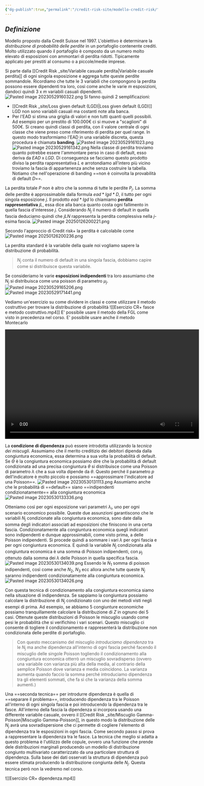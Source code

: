 ```yaml
---
{"dg-publish":true,"permalink":"/credit-risk-site/modello-credit-risk/"}
---
```


## *Definizione*
Modello proposto dalla Credit Suisse nel 1997.
L'obiettivo è determinare la *distribuzione di probabilità delle perdite* in un portafoglio contenente crediti.
Molto utilizzato quando il portafoglio è composto da un numero molto elevato di esposizioni con ammontari di perdita ridotti. Tipicamente applicato per prestiti al consumo o a piccole/medie imprese.

Si parte dalla [[Credit Risk _site/Variabile casuale perdita\|Variabile casuale perdita]] di ogni singola esposizione e aggrega tutte queste perdite sommandole.
Ricordiamo che tutte le 3 variabili che compongono la perdita possono essere dipendenti tra loro, così come anche le varie $m$ esposizioni, dandoci quindi $3$ x $m$ variabili casuali dipendenti.
![Pasted image 20230529160322.png](/img/user/Credit%20Risk%20_site/allegati/Pasted%20image%2020230529160322.png)
Si fanno quindi 2 semplificazioni:
- [[Credit Risk _site/Loss given default (LGD)\|Loss given default (LGD)]] LGD non sono variabili casuali ma costanti note alla banca.
- Per l'EAD si stima una griglia di valori e non tutti quanti quelli possibili. Ad esempio per un prestito di 100.000€ ci si muove a "scaglioni" di 500€. Si creano quindi classi di perdita, con il valore centrale di ogni classe che viene preso come riferimento di perdita per quel range. In questo modo trasformiamo l'EAD in una variabile discreta, questa procedura è chiamata **banding**.
![Pasted image 20230529161023.png](/img/user/Credit%20Risk%20_site/allegati/Pasted%20image%2020230529161023.png)
![Pasted image 20230529161342.png](/img/user/Credit%20Risk%20_site/allegati/Pasted%20image%2020230529161342.png)
Nella classe di perdita troviamo quanto potrebbe essere l'ammontare perso in caso di default, esso deriva da $EAD$ x $LGD$. Di conseguenza se facciamo questo prodotto diviso la perdita rappresentativa $L$ e arrotondiamo all'intero più vicino troviamo la fascia di appartenenza anche senza costruire la tabella.
Notiamo che nell'operazione di banding ==non è coinvolta la provabilità di default $D$==.

La perdita totale $P$ non è altro che la somma di tutte le perdite $P_j$.
La somma delle perdite è approssimabile dalla formula $ead*lgd*D$, il tutto per ogni singola esposizione $j$.
Il prodotto $ead*lgd$ lo chiamiamo **perdita rappresentativa** $jL$, essa dice alla banca quanto costa ogni fallimento in quella fascia d'interesse $j$.
Considerando $N_j$ il numero di default in quella fascia deduciamo quindi che $jLN$ rappresenta la perdita complessiva nella $j$-esima fascia.
![Pasted image 20250126200221.png](/img/user/Credit%20Risk%20_site/allegati/allegati/Pasted%20image%2020250126200221.png)

Secondo l'approccio di Credit risk+ la perdita è calcolabile come
![Pasted image 20250126200236.png](/img/user/Credit%20Risk%20_site/allegati/allegati/Pasted%20image%2020250126200236.png)

La perdita standard è la variabile della quale noi vogliamo sapere la distribuzione di probabilità.

> $N_j$ conta il numero di default in una singola fascia, dobbiamo capire come si distribuisce questa variabile.

Se consideriamo le varie **esposizioni indipendenti** tra loro assumiamo che $N_j$ si distribuisca come una poisson di parametro $\mu_j$.
![Pasted image 20230529165206.png](/img/user/Credit%20Risk%20_site/allegati/Pasted%20image%2020230529165206.png)
![Pasted image 20230529171441.png](/img/user/Credit%20Risk%20_site/allegati/Pasted%20image%2020230529171441.png)

Vediamo un'esercizio su come dividere in classi e come utilizzare il metodo costruttivo per trovare la distribuzione di probabilità
![[Esercizio CR+ fasce e metodo costruttivo.mp4]]
E' possibile usare il metodo della FGL come visto in precedenza nel corso.
E' possibile usare anche il metodo Montecarlo

<video width="640" height="360" controls>
>   <source src="https://github.com/marcolldotcoin/credit_risk/raw/e5a0325782f4d2328389fb04cfa47a5289bc0e09/src/site/uploads/video/Esercizio%20CR%2B%20Metodo%20montecarlo.mp4">
>   Your browser does not support the video tag.
> </video>

La **condizione di dipendenza** può essere introdotta utilizzando la *tecnica dei miscugli*.
Assumiamo che il merito creditizio dei debitori dipenda dalla congiuntura economica, essa determina a sua volta la probabilità di default.
Se $\Theta$ è la congiuntura economica possiamo dire che la probabilità di default condizionata ad una precisa congiuntura $\theta$ si distribuisce come una Poisson di parametro $\lambda$ che a sua volta dipende da $\theta$.
Questo perché il parametro $p$ dell'indicatore è molto piccolo e possiamo ==approssimare l'indicatore ad una Poisson==.
![Pasted image 20230530131113.png](/img/user/Credit%20Risk%20_site/allegati/Pasted%20image%2020230530131113.png)
Assumiamo anche che le probabilità di ==default== siano ==indipendenti condizionatamente== alla congiuntura economica
![Pasted image 20230530133336.png](/img/user/Credit%20Risk%20_site/allegati/Pasted%20image%2020230530133336.png)

Otteniamo così per ogni esposizione vari parametri $\lambda_i$, uno per ogni scenario economico possibile.
Queste due assunzioni garantiscono che le variabili $N_j$ condizionate alla congiuntura economica, sono date dalla somma degli indicatori associati ad esposizioni che finiscono in una certa fascia. Condizionatamente alla congiuntura economica quegli indicatori sono indipendenti e dunque approssimabili, come visto prima, a delle Poisson indipendenti.
Si procede quindi a sommare i vari $\lambda$ per ogni fascia e per ogni congiuntura economica.
E quindi la variabile $N_j$ condizionata alla congiuntura economica è una somma di Poisson indipendenti, con $\mu_j$ ottenuto dalla somma dei $\lambda$ delle Poisson in quella specifica fascia.
![Pasted image 20230530134039.png](/img/user/Credit%20Risk%20_site/allegati/Pasted%20image%2020230530134039.png)
Essendo le $N_1$ somma di poisson indipendenti, così come anche $N_2$, $N_3$ ecc allora anche tutte queste $N_j$ saranno indipendenti condizionatamente alla congiuntura economica.
![Pasted image 20230530134026.png](/img/user/Credit%20Risk%20_site/allegati/Pasted%20image%2020230530134026.png)

Con questa tecnica di condizionamento alla congiuntura economica siamo nella situazione di indipendenza. 
Se sappiamo la congiuntura possiamo calcolare la distribuzione di $N_j$ condizionato con uno dei metodi visti negli esempi di prima.
Ad esempio, se abbiamo 5 congiunture economiche possiamo tranquillamente calcolare la distribuzione di $Z$ in ognuno dei 5 casi.
Ottenute queste distribuzioni di Poisson le miscuglio usando come pesi le probabilità che si verifichino i vari scenari.
Questo miscuglio ci consente di togliere il condizionamento e rappresenterà la distribuzione non condizionata delle perdite di portafoglio.

> Con questo meccanismo del miscuglio *introduciamo dipendenza* tra le $N_j$ ma anche dipendenza all'interno di ogni fascia perché facendo il miscuglio delle singole Poisson togliendo il condizionamento alla congiuntura economica otterrò un miscuglio sovradisperso (ovvero una variabile con varianza più alta della media, al contrario della semplice Poisson dove varianza e media coincidono. La varianza aumenta quando faccio la somma perché introduciamo dipendenza tra gli elementi sommati, che fa sì che la varianza della somma aumenti.)

Una ==seconda tecnica== per introdurre dipendenza è quella di ==separare il problema==, introducendo dipendenza tra le Poisson all'interno di ogni singola fascia e poi introducendo la dipendenza tra le fasce.
All'interno della fascia la dipendenza si incorpora usando una differente variabile casuale, ovvero il [[Credit Risk _site/Miscuglio Gamma-Poisson\|Miscuglio Gamma-Poisson]], in questo modo la distribuzione delle $N_j$ avrà una sovradispersione che ci permette di cogliere l'elemento di dipendenza tra le esposizioni in ogni fascia.
Come secondo passo si prova a rappresentare la dipendenza tra le fasce.
La tecnica che meglio si adatta a questo problema è l'utilizzo delle copule, ovvero una funzione che prende dele distribuzioni marginali producendo un modello di distribuzione congiunto multivariato caratterizzato da una particolare struttura di dipendenza. Sulla base dei dati osservati la struttura di dipendenza può essere stimata producendo la distribuzione congiunta delle $N_j$.
Questa tecnica però non la vedremo nel corso.

![[Esercizio CR+ dipendenza.mp4]]